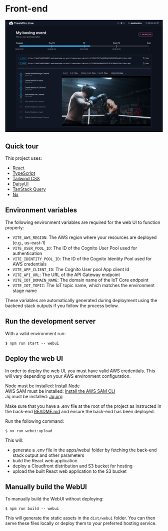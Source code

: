 # Front-end

![Trackflix Live Status view](../../assets/trackflix-live.png)

## Quick tour

This project uses:

- [React](https://react.dev/)
- [TypeScript](https://www.typescriptlang.org/)
- [Tailwind CSS](https://tailwindcss.com/)
- [DaisyUI](https://daisyui.com/)
- [TanStack Query](https://tanstack.com/query/latest)
- [Nx](https://nx.dev/)

## Environment variables

The following environment variables are required for the web UI to function properly:

- `VITE_AWS_REGION`: The AWS region where your resources are deployed (e.g., us-east-1)
- `VITE_USER_POOL_ID`: The ID of the Cognito User Pool used for authentication
- `VITE_IDENTITY_POOL_ID`: The ID of the Cognito Identity Pool used for AWS credentials
- `VITE_APP_CLIENT_ID`: The Cognito User pool App client Id
- `VITE_API_URL`: The URL of the API Gateway endpoint
- `VITE_IOT_DOMAIN_NAME`: The domain name of the IoT Core endpoint
- `VITE_IOT_TOPIC`: The IoT topic name, which matches the environment stage name

These variables are automatically generated during deployment using the backend stack outputs if you follow the process below.

## Run the development server

With a valid environment run:

```shell
$ npm run start -- webui
```

## Deploy the web UI

In order to deploy the web UI, you must have valid AWS credentials. This will vary depending on your AWS environment configuration.

Node must be installed: [Install Node](https://nodejs.org/en/download)  
AWS SAM must be installed: [Install the AWS SAM CLI](https://docs.aws.amazon.com/serverless-application-model/latest/developerguide/install-sam-cli.html)  
Jq must be installed: [Jq.org](https://jqlang.org/)

Make sure that you have a .env file at the root of the project as instructed in the back-end [README.md](../api/README.md) and ensure the back-end has been deployed.

Run the following command:

```shell
$ nx run webui:upload
```

This will:

- generate a .env file in the apps/webui folder by fetching the back-end stack output and other parameters
- build the React web application
- deploy a Cloudfront distribution and S3 bucket for hosting
- upload the built React web application to the S3 bucket

## Manually build the WebUI

To manually build the WebUI without deploying:

```shell
$ npm run build -- webui
```

This will generate the static assets in the `dist/webui` folder. You can then serve these files locally or deploy them to your preferred hosting service.
